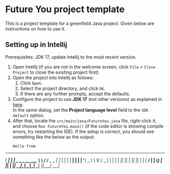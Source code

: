 # Future You project template

This is a project template for a greenfield Java project. Given below are instructions on how to use it.

## Setting up in Intellij

Prerequisites: JDK 17, update Intellij to the most recent version.

1. Open Intellij (if you are not in the welcome screen, click `File` > `Close Project` to close the existing project first)
1. Open the project into Intellij as follows:
   1. Click `Open`.
   1. Select the project directory, and click `OK`.
   1. If there are any further prompts, accept the defaults.
1. Configure the project to use **JDK 17** (not other versions) as explained in [here](https://www.jetbrains.com/help/idea/sdk.html#set-up-jdk).<br>
   In the same dialog, set the **Project language level** field to the `SDK default` option.
3. After that, locate the `src/main/java/FutureYou.java` file, right-click it, and choose `Run FutureYou.main()` (if the code editor is showing compile errors, try restarting the IDE). If the setup is correct, you should see something like the below as the output:
   ```
   Hello from
  _____     _                   __   __          
|  ___|   _| |_ _   _ _ __ ___  \ \ / /__  _   _ 
| |_ | | | | __| | | | '__/ _ \  \ V / _ \| | | |
|  _|| |_| | |_| |_| | | |  __/   | | (_) | |_| |
|_|   \__,_|\__|\__,_|_|  \___|   |_|\___/ \__,_|
   ```
